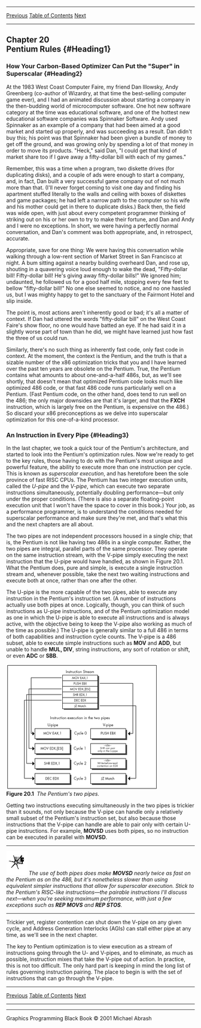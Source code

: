   ------------------------ --------------------------------- --------------------
  [Previous](19-04.html)   [Table of Contents](index.html)   [Next](20-02.html)
  ------------------------ --------------------------------- --------------------

Chapter 20\
 Pentium Rules {#Heading1}
--------------

### How Your Carbon-Based Optimizer Can Put the "Super" in Superscalar {#Heading2}

At the 1983 West Coast Computer Faire, my friend Dan Illowsky, Andy
Greenberg (co-author of Wizardry, at that time the best-selling computer
game ever), and I had an animated discussion about starting a company in
the then-budding world of microcomputer software. One hot new software
category at the time was educational software, and one of the hottest
new educational software companies was Spinnaker Software. Andy used
Spinnaker as an example of a company that had been aimed at a good
market and started up properly, and was succeeding as a result. Dan
didn't buy this; his point was that Spinnaker had been given a bundle of
money to get off the ground, and was growing only by spending a lot of
that money in order to move its products. "Heck," said Dan, "I could get
that kind of market share too if I gave away a fifty-dollar bill with
each of my games."

Remember, this was a time when a program, two diskette drives (for
duplicating disks), and a couple of ads were enough to start a company,
and, in fact, Dan built a very successful game company out of not much
more than that. (I'll never forget coming to visit one day and finding
his apartment stuffed literally to the walls and ceiling with boxes of
diskettes and game packages; he had left a narrow path to the computer
so his wife and his mother could get in there to duplicate disks.) Back
then, the field was wide open, with just about every competent
programmer thinking of striking out on his or her own to try to make
their fortune, and Dan and Andy and I were no exceptions. In short, we
were having a perfectly normal conversation, and Dan's comment was both
appropriate, and, in retrospect, accurate.

Appropriate, save for one thing: We were having this conversation while
walking through a low-rent section of Market Street in San Francisco at
night. A bum sitting against a nearby building overheard Dan, and rose
up, shouting in a quavering voice loud enough to wake the dead,
"Fifty-dollar bill! Fifty-dollar bill! He's giving away fifty-dollar
bills!" We ignored him; undaunted, he followed us for a good half mile,
stopping every few feet to bellow "fifty-dollar bill!" No one else
seemed to notice, and no one hassled us, but I was mighty happy to get
to the sanctuary of the Fairmont Hotel and slip inside.

The point is, most actions aren't inherently good or bad; it's all a
matter of context. If Dan had uttered the words "fifty-dollar bill" on
the West Coast Faire's show floor, no one would have batted an eye. If
he had said it in a slightly worse part of town than he did, we might
have learned just how fast the three of us could run.

Similarly, there's no such thing as inherently fast code, only fast code
in context. At the moment, the context is the Pentium, and the truth is
that a sizable number of the x86 optimization tricks that you and I have
learned over the past ten years are obsolete on the Pentium. True, the
Pentium contains what amounts to about one-and-a-half 486s, but, as
we'll see shortly, that doesn't mean that optimized Pentium code looks
much like optimized 486 code, or that fast 486 code runs particularly
well on a Pentium. (Fast Pentium code, on the other hand, does tend to
run well on the 486; the only major downsides are that it's larger, and
that the **FXCH** instruction, which is largely free on the Pentium, is
expensive on the 486.) So discard your x86 preconceptions as we delve
into superscalar optimization for this one-of-a-kind processor.

### An Instruction in Every Pipe {#Heading3}

In the last chapter, we took a quick tour of the Pentium's architecture,
and started to look into the Pentium's optimization rules. Now we're
ready to get to the key rules, those having to do with the Pentium's
most unique and powerful feature, the ability to execute more than one
instruction per cycle. This is known as *superscalar execution*, and has
heretofore been the sole province of fast RISC CPUs. The Pentium has two
integer execution units, called the *U-pipe* and the *V-pipe*, which can
execute two separate instructions simultaneously, potentially doubling
performance—but only under the proper conditions. (There is also a
separate floating-point execution unit that I won't have the space to
cover in this book.) Your job, as a performance programmer, is to
understand the conditions needed for superscalar performance and make
sure they're met, and that's what this and the next chapters are all
about.

The two pipes are not independent processors housed in a single chip;
that is, the Pentium is not like having two 486s in a single computer.
Rather, the two pipes are integral, parallel parts of the same
processor. They operate on the same instruction stream, with the V-pipe
simply executing the next instruction that the U-pipe would have
handled, as shown in Figure 20.1. What the Pentium does, pure and
simple, is execute a single instruction stream and, whenever possible,
take the next two waiting instructions and execute both at once, rather
than one after the other.

The U-pipe is the more capable of the two pipes, able to execute any
instruction in the Pentium's instruction set. (A number of instructions
actually use both pipes at once. Logically, though, you can think of
such instructions as U-pipe instructions, and of the Pentium
optimization model as one in which the U-pipe is able to execute all
instructions and is always active, with the objective being to keep the
V-pipe also working as much of the time as possible.) The U-pipe is
generally similar to a full 486 in terms of both capabilities and
instruction cycle counts. The V-pipe is a 486 subset, able to execute
simple instructions such as **MOV** and **ADD**, but unable to handle
**MUL, DIV**, string instructions, any sort of rotation or shift, or
even **ADC** or **SBB**.

![](images/20-01.jpg)\
 **Figure 20.1**  *The Pentium's two pipes.*

Getting two instructions executing simultaneously in the two pipes is
trickier than it sounds, not only because the V-pipe can handle only a
relatively small subset of the Pentium's instruction set, but also
because those instructions that the V-pipe can handle are able to pair
only with certain U-pipe instructions. For example, **MOVSD** uses both
pipes, so no instruction can be executed in parallel with **MOVSD**.

  ------------------- ------------------------------------------------------------------------------------------------------------------------------------------------------------------------------------------------------------------------------------------------------------------------------------------------------------------------------------------------------------------------------------------------------------------
  ![](images/i.jpg)   *The use of both pipes does make **MOVSD** nearly twice as fast on the Pentium as on the 486, but it's nonetheless slower than using equivalent simpler instructions that allow for superscalar execution. Stick to the Pentium's RISC-like instructions—the pairable instructions I'll discuss next—when you're seeking maximum performance, with just a few exceptions such as **REP MOVS** and **REP STOS**.*
  ------------------- ------------------------------------------------------------------------------------------------------------------------------------------------------------------------------------------------------------------------------------------------------------------------------------------------------------------------------------------------------------------------------------------------------------------

Trickier yet, register contention can shut down the V-pipe on any given
cycle, and Address Generation Interlocks (AGIs) can stall either pipe at
any time, as we'll see in the next chapter.

The key to Pentium optimization is to view execution as a stream of
instructions going through the U- and V-pipes, and to eliminate, as much
as possible, instruction mixes that take the V-pipe out of action. In
practice, this is not too difficult. The only hard part is keeping in
mind the long list of rules governing instruction pairing. The place to
begin is with the set of instructions that can go through the V-pipe.

  ------------------------ --------------------------------- --------------------
  [Previous](19-04.html)   [Table of Contents](index.html)   [Next](20-02.html)
  ------------------------ --------------------------------- --------------------

* * * * *

Graphics Programming Black Book © 2001 Michael Abrash
